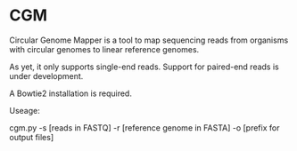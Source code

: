 # CGM

Circular Genome Mapper is a tool to map sequencing reads from organisms with circular genomes to linear reference genomes.

As yet, it only supports single-end reads.  Support for paired-end reads is under development.

A Bowtie2 installation is required.

Useage:

cgm.py -s [reads in FASTQ] -r [reference genome in FASTA] -o [prefix for output files]
